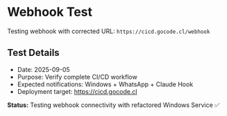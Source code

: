 # Webhook Test

Testing webhook with corrected URL: `https://cicd.gocode.cl/webhook`

## Test Details
- Date: 2025-09-05
- Purpose: Verify complete CI/CD workflow  
- Expected notifications: Windows + WhatsApp + Claude Hook
- Deployment target: https://cicd.gocode.cl

**Status:** Testing webhook connectivity with refactored Windows Service ✅